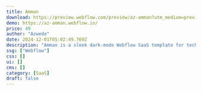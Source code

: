 ```yaml
---
title: Amman
download: https://preview.webflow.com/preview/az-amman?utm_medium=preview_link&utm_source=designer&utm_content=az-amman&preview=1a44bee5090078b0ffbea0977c776ec5&workflow=preview
demo: https://az-amman.webflow.io/
price: 49
author: "Azwedo"
date: 2024-12-01T05:02:49.769Z
description: "Amman is a sleek dark-mode Webflow SaaS template for tech agencies and businesses. It features a modern, minimalist design, easy customization, and built-in SEO optimization, offering a high-performance, conversion-driven UX across all devices."
ssg: ["Webflow"]
css: []
ui: []
cms: []
category: [SaaS]
draft: false
---
```

